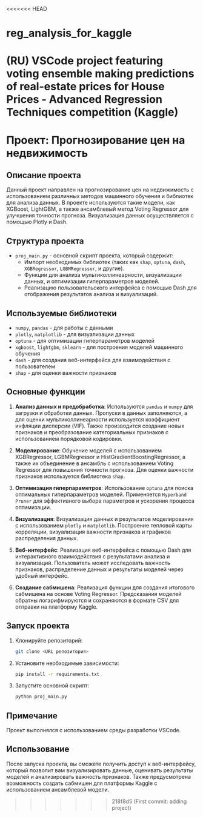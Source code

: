 <<<<<<< HEAD
# reg_analysis_for_kaggle
(RU) VSCode project featuring voting ensemble making predictions of real-estate prices for House Prices - Advanced Regression Techniques competition (Kaggle)
=======
# Проект: Прогнозирование цен на недвижимость

## Описание проекта

Данный проект направлен на прогнозирование цен на недвижимость с использованием различных методов машинного обучения и библиотек для анализа данных. В проекте используются такие модели, как XGBoost, LightGBM, а также ансамблевый метод Voting Regressor для улучшения точности прогноза. Визуализация данных осуществляется с помощью Plotly и Dash.

## Структура проекта

- `proj_main.py` - основной скрипт проекта, который содержит:
  - Импорт необходимых библиотек (таких как `shap`, `optuna`, `dash`, `XGBRegressor`, `LGBMRegressor`, и другие).
  - Функции для анализа мультиколлинеарности, визуализации данных, и оптимизации гиперпараметров моделей.
  - Реализацию пользовательского интерфейса с помощью Dash для отображения результатов анализа и визуализаций.

## Используемые библиотеки

- `numpy`, `pandas` - для работы с данными
- `plotly`, `matplotlib` - для визуализации данных
- `optuna` - для оптимизации гиперпараметров моделей
- `xgboost`, `lightgbm`, `sklearn` - для построения моделей машинного обучения
- `dash` - для создания веб-интерфейса для взаимодействия с пользователем
- `shap` - для оценки важности признаков

## Основные функции

1. **Анализ данных и предобработка**: Используются `pandas` и `numpy` для загрузки и обработки данных. Пропуски в данных заполняются, а для оценки мультиколлинеарности используется коэффициент инфляции дисперсии (VIF). Также производится создание новых признаков и преобразование категориальных признаков с использованием порядковой кодировки.

2. **Моделирование**: Обучение моделей с использованием XGBRegressor, LGBMRegressor и HistGradientBoostingRegressor, а также их объединение в ансамбль с использованием Voting Regressor для повышения точности прогноза. Для оценки важности признаков используется библиотека `shap`.

3. **Оптимизация гиперпараметров**: Использование `optuna` для поиска оптимальных гиперпараметров моделей. Применяется `Hyperband Pruner` для эффективного выбора параметров и ускорения процесса оптимизации.

4. **Визуализация**: Визуализация данных и результатов моделирования с использованием `plotly` и `matplotlib`. Построение тепловой карты корреляции, визуализация важности признаков и графиков распределения данных.

5. **Веб-интерфейс**: Реализация веб-интерфейса с помощью Dash для интерактивного взаимодействия с результатами анализа и визуализаций. Пользователь может исследовать важность признаков, распределение данных и результаты моделей через удобный интерфейс.

6. **Создание сабмишена**: Реализация функции для создания итогового сабмишена на основе Voting Regressor. Предсказания моделей обратны логарифмируются и сохраняются в формате CSV для отправки на платформу Kaggle.

## Запуск проекта

1. Клонируйте репозиторий:

   ```sh
   git clone <URL репозитория>
   ```

2. Установите необходимые зависимости:

   ```sh
   pip install -r requirements.txt
   ```

3. Запустите основной скрипт:

   ```sh
   python proj_main.py
   ```

## Примечание
Проект выполнялся с использованием среды разработки VSCode.

## Использование

После запуска проекта, вы сможете получить доступ к веб-интерфейсу, который позволит вам визуализировать данные, оценивать результаты моделей и анализировать важность признаков. Также предусмотрена возможность создать сабмишен для платформы Kaggle с использованием ансамблевой модели.
>>>>>>> 218f8d5 (First commit: adding project)
